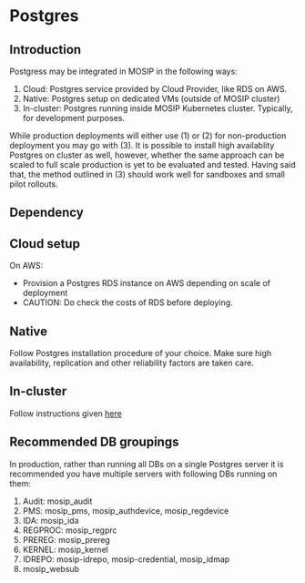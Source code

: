 # Postgres

## Introduction
Postgress may be integrated in MOSIP in the following ways:
1. Cloud: Postgres service provided by Cloud Provider, like RDS on AWS.
1. Native: Postgres setup on dedicated VMs (outside of MOSIP cluster)
1. In-cluster: Postgres running inside MOSIP Kubernetes cluster. Typically, for development purposes.   

While production deployments will either use (1) or (2) for non-production deployment you may go with (3). It is possible to install high availablity Postgres on cluster as well, however, whether the same approach can be scaled to full scale production is yet to be evaluated and tested.  Having said that, the method outlined in (3) should work well for sandboxes and small pilot rollouts.

## Dependency

## Cloud setup
On AWS:
* Provision a Postgres RDS instance on AWS depending on scale of deployment
* CAUTION: Do check the costs of RDS before deploying.

## Native
Follow Postgres installation procedure of your choice. Make sure high availability, replication and other reliability factors are taken care.

## In-cluster
Follow instructions given [here](cluster/README.md)

## Recommended DB groupings
In production, rather than running all DBs on a single Postgres server it is recommended you have multiple servers with following DBs running on them:
1. Audit: mosip_audit
1. PMS: mosip_pms, mosip_authdevice, mosip_regdevice
1. IDA: mosip_ida
1. REGPROC: mosip_regprc
1. PREREG: mosip_prereg
1. KERNEL: mosip_kernel
1. IDREPO: mosip-idrepo, mosip-credential, mosip_idmap 
1. mosip_websub 

